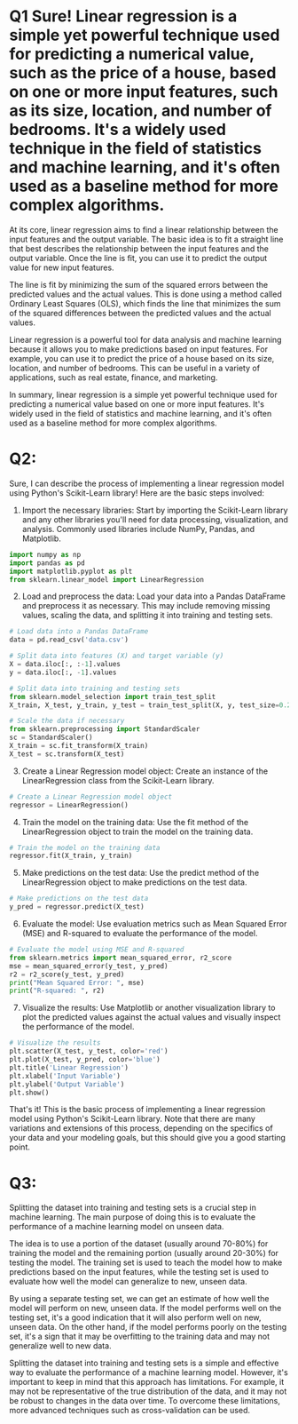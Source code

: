 # Q1 Sure! Linear regression is a simple yet powerful technique used for predicting a numerical value, such as the price of a house, based on one or more input features, such as its size, location, and number of bedrooms. It's a widely used technique in the field of statistics and machine learning, and it's often used as a baseline method for more complex algorithms.

At its core, linear regression aims to find a linear relationship between the input features and the output variable. The basic idea is to fit a straight line that best describes the relationship between the input features and the output variable. Once the line is fit, you can use it to predict the output value for new input features.

The line is fit by minimizing the sum of the squared errors between the predicted values and the actual values. This is done using a method called Ordinary Least Squares (OLS), which finds the line that minimizes the sum of the squared differences between the predicted values and the actual values.

Linear regression is a powerful tool for data analysis and machine learning because it allows you to make predictions based on input features. For example, you can use it to predict the price of a house based on its size, location, and number of bedrooms. This can be useful in a variety of applications, such as real estate, finance, and marketing.

In summary, linear regression is a simple yet powerful technique used for predicting a numerical value based on one or more input features. It's widely used in the field of statistics and machine learning, and it's often used as a baseline method for more complex algorithms.
# Q2:
Sure, I can describe the process of implementing a linear regression model using Python's Scikit-Learn library! Here are the basic steps involved:

1. Import the necessary libraries: Start by importing the Scikit-Learn library and any other libraries you'll need for data processing, visualization, and analysis. Commonly used libraries include NumPy, Pandas, and Matplotlib.

```python
import numpy as np
import pandas as pd
import matplotlib.pyplot as plt
from sklearn.linear_model import LinearRegression
```

2. Load and preprocess the data: Load your data into a Pandas DataFrame and preprocess it as necessary. This may include removing missing values, scaling the data, and splitting it into training and testing sets.

```python
# Load data into a Pandas DataFrame
data = pd.read_csv('data.csv')

# Split data into features (X) and target variable (y)
X = data.iloc[:, :-1].values
y = data.iloc[:, -1].values

# Split data into training and testing sets
from sklearn.model_selection import train_test_split
X_train, X_test, y_train, y_test = train_test_split(X, y, test_size=0.2, random_state=0)

# Scale the data if necessary
from sklearn.preprocessing import StandardScaler
sc = StandardScaler()
X_train = sc.fit_transform(X_train)
X_test = sc.transform(X_test)
```

3. Create a Linear Regression model object: Create an instance of the LinearRegression class from the Scikit-Learn library.

```python
# Create a Linear Regression model object
regressor = LinearRegression()
```

4. Train the model on the training data: Use the fit method of the LinearRegression object to train the model on the training data.

```python
# Train the model on the training data
regressor.fit(X_train, y_train)
```

5. Make predictions on the test data: Use the predict method of the LinearRegression object to make predictions on the test data.

```python
# Make predictions on the test data
y_pred = regressor.predict(X_test)
```

6. Evaluate the model: Use evaluation metrics such as Mean Squared Error (MSE) and R-squared to evaluate the performance of the model.

```python
# Evaluate the model using MSE and R-squared
from sklearn.metrics import mean_squared_error, r2_score
mse = mean_squared_error(y_test, y_pred)
r2 = r2_score(y_test, y_pred)
print("Mean Squared Error: ", mse)
print("R-squared: ", r2)
```

7. Visualize the results: Use Matplotlib or another visualization library to plot the predicted values against the actual values and visually inspect the performance of the model.

```python
# Visualize the results
plt.scatter(X_test, y_test, color='red')
plt.plot(X_test, y_pred, color='blue')
plt.title('Linear Regression')
plt.xlabel('Input Variable')
plt.ylabel('Output Variable')
plt.show()
```

That's it! This is the basic process of implementing a linear regression model using Python's Scikit-Learn library. Note that there are many variations and extensions of this process, depending on the specifics of your data and your modeling goals, but this should give you a good starting point.
# Q3:
Splitting the dataset into training and testing sets is a crucial step in machine learning. The main purpose of doing this is to evaluate the performance of a machine learning model on unseen data. 

The idea is to use a portion of the dataset (usually around 70-80%) for training the model and the remaining portion (usually around 20-30%) for testing the model. The training set is used to teach the model how to make predictions based on the input features, while the testing set is used to evaluate how well the model can generalize to new, unseen data.

By using a separate testing set, we can get an estimate of how well the model will perform on new, unseen data. If the model performs well on the testing set, it's a good indication that it will also perform well on new, unseen data. On the other hand, if the model performs poorly on the testing set, it's a sign that it may be overfitting to the training data and may not generalize well to new data.

Splitting the dataset into training and testing sets is a simple and effective way to evaluate the performance of a machine learning model. However, it's important to keep in mind that this approach has limitations. For example, it may not be representative of the true distribution of the data, and it may not be robust to changes in the data over time. To overcome these limitations, more advanced techniques such as cross-validation can be used.
